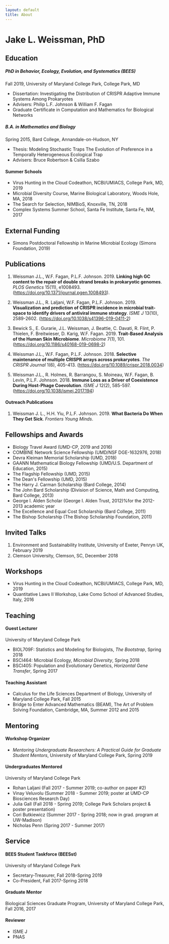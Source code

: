 ```yaml
---
layout: default
title: About
---
```

# Jake L. Weissman, PhD

## Education

##### PhD in Behavior, Ecology, Evolution, and Systematics (BEES)
Fall 2019, University of Maryland College Park, College Park, MD

- Dissertation: Investigating the Distribution of CRISPR Adaptive Immune Systems Among Prokaryotes
- Advisers: Philip L.F. Johnson & William F. Fagan
- Graduate Certificate in Computation and Mathematics for Biological Networks

##### B.A. in Mathematics and Biology  
Spring 2015, Bard College, Annandale-on-Hudson, NY

- Thesis: Modeling Stochastic Traps The Evolution of Preference in a Temporally Heterogeneous Ecological Trap
- Advisers: Bruce Robertson & Csilla Szabo
 
#### Summer Schools
- Virus Hunting in the Cloud Codeathon, NCBI/UMIACS, College Park, MD, 2019
- Microbial Diversity Course, Marine Biological Laboratory, Woods Hole, MA, 2018
- The Search for Selection, NIMBioS, Knoxville, TN, 2018
- Complex Systems Summer School, Santa Fe Institute, Santa Fe, NM, 2017
 
## External Funding
- Simons Postdoctoral Fellowship in Marine Microbial Ecology (Simons Foundation, 2019)

## Publications
 
1. Weissman J.L., W.F. Fagan, P.L.F. Johnson. 2019. **Linking high GC content to the repair of double strand breaks in prokaryotic genomes**. *PLOS Genetics* 15(11), e1008493. (https://doi.org/10.1371/journal.pgen.1008493).
 
2. Weissman J.L., R. Laljani, W.F. Fagan, P.L.F. Johnson. 2019. **Visualization and prediction of CRISPR incidence in microbial trait-space to identify drivers of antiviral immune strategy**. *ISME J* 13(10), 2589-2602. (https://doi.org/10.1038/s41396-019-0411-2)
 
3. Bewick S., E. Gurarie, J.L. Weissman, J. Beattie, C. Davati, R. Flint, P. Thielen, F. Breitwieser, D. Karig, W.F. Fagan. 2019. **Trait-Based Analysis of the Human Skin Microbiome**. *Microbiome* 7(1), 101. (https://doi.org/10.1186/s40168-019-0698-2)

4. Weissman J.L., W.F. Fagan, P.L.F. Johnson. 2018. **Selective maintenance of multiple CRISPR arrays across prokaryotes**. *The CRISPR Journal* 1(6), 405-413. (https://doi.org/10.1089/crispr.2018.0034) 
 
5. Weissman J.L., R. Holmes, R. Barrangou, S. Moineau, W.F. Fagan, B. Levin, P.L.F. Johnson. 2018. **Immune Loss as a Driver of Coexistence During Host-Phage Coevolution**. *ISME J* 12(2), 585-597. (https://doi.org/10.1038/ismej.2017.194)
 
#### Outreach Publications

1. Weissman J. L., H.H. Yiu, P.L.F. Johnson. 2019. **What Bacteria Do When They Get Sick**. *Frontiers Young Minds*.

## Fellowships and Awards
- Biology Travel Award (UMD-CP, 2019 and 2016)
- COMBINE Network Science Fellowship (UMD/NSF DGE-1632976, 2018)
- Devra Kleiman Memorial Scholarship (UMD, 2018)
- GAANN Mathematical Biology Fellowship (UMD/U.S. Department of Education, 2015)
- The Flagship Fellowship (UMD, 2015)
- The Dean's Fellowship (UMD, 2015)
- The Harry J. Carman Scholarship (Bard College, 2014)
- The John Bard Scholarship (Division of Science, Math and Computing, Bard College, 2013)
- George I. Alden Scholar (George I. Alden Trust, 2012)%for the 2012-2013 academic year 
- The Excellence and Equal Cost Scholarship (Bard College, 2011) 
- The Bishop Scholarship (The Bishop Scholarship Foundation, 2011)

## Invited Talks
1. Environment and Sustainability Institute, University of Exeter, Penryn
UK, February 2019
2. Clemson University, Clemson, SC, December 2018

## Workshops
- Virus Hunting in the Cloud Codeathon, NCBI/UMIACS, College Park, MD, 2019
- Quantitative Laws II Workshop, Lake Como School of Advanced Studies, Italy, 2016  

## Teaching

#### Guest Lecturer 
University of Maryland College Park

- BIOL709F: Statistics and Modeling for Biologists, *The Bootstrap*, Spring 2018
- BSCI464: Microbial Ecology, *Microbial Diversity*, Spring 2018 
- BSCI405: Population and Evolutionary Genetics, *Horizontal Gene Transfer*, Spring 2017


#### Teaching Assistant
- Calculus for the Life Sciences Department of Biology, University of Maryland College Park, Fall 2015
- Bridge to Enter Advanced Mathematics (BEAM), The Art of Problem Solving Foundation, Cambridge, MA, Summer 2012 and 2015

## Mentoring 


#### Workshop Organizer
- *Mentoring Undergraduate Researchers: A Practical Guide for Graduate Student Mentors*, University of Maryland College Park, Spring 2019

#### Undergraduates Mentored 
University of Maryland College Park

- Rohan Laljani (Fall 2017 - Summer 2019; co-author on paper \#2)
- Vinay Veluvolu (Summer 2018 - Summer 2019; poster at UMD-CP Biosciences Research Day)
- Julia Gall (Fall 2018 - Spring 2019; College Park Scholars project \& poster presentation)
- Cori Butkiewicz (Summer 2017 - Spring 2018; now in grad. program at UW-Madison)
- Nicholas Penn (Spring 2017 - Summer 2017)

## Service

#### BEES Student Taskforce (BEESst)
University of Maryland College Park
- Secretary-Treasurer, Fall 2018-Spring 2019
- Co-President, Fall 2017-Spring 2018

#### Graduate Mentor
Biological Sciences Graduate Program, University of Maryland College Park, Fall 2016, 2017

#### Reviewer
- ISME J
- PNAS